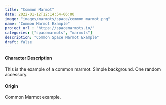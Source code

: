 ```yaml
---
title: "Common Marmot"
date: 2022-01-12T12:14:54+06:00
image: "images/marmots/space/common_marmot.png"
name: "Common Marmot Example"
project_url : "https://spacemarmots.io/"
categories: ["spacemarmots", "marmots"]
description: "Common Space Marmot Example"
draft: false
---
```


#### Character Description

This is the example of a common marmot. Simple background. One random accessory.

#### Origin

Common Marmot example.